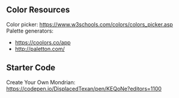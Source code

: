 ## Color Resources 
Color picker: https://www.w3schools.com/colors/colors_picker.asp \
Palette generators: 
* https://coolors.co/app 
* http://paletton.com/

## Starter Code
Create Your Own Mondrian: https://codepen.io/DisplacedTexan/pen/KEQoNe?editors=1100
